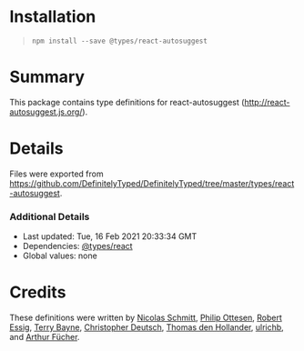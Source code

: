 # Installation
> `npm install --save @types/react-autosuggest`

# Summary
This package contains type definitions for react-autosuggest (http://react-autosuggest.js.org/).

# Details
Files were exported from https://github.com/DefinitelyTyped/DefinitelyTyped/tree/master/types/react-autosuggest.

### Additional Details
 * Last updated: Tue, 16 Feb 2021 20:33:34 GMT
 * Dependencies: [@types/react](https://npmjs.com/package/@types/react)
 * Global values: none

# Credits
These definitions were written by [Nicolas Schmitt](https://github.com/nicolas-schmitt), [Philip Ottesen](https://github.com/pjo256), [Robert Essig](https://github.com/robessog), [Terry Bayne](https://github.com/tbayne), [Christopher Deutsch](https://github.com/cdeutsch), [Thomas den Hollander](https://github.com/ThomasdenH), [ulrichb](https://github.com/ulrichb), and [Arthur Fücher](https://github.com/afucher).
